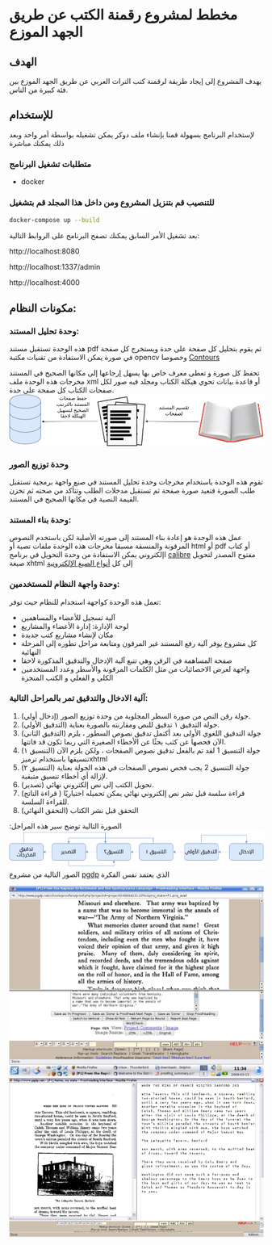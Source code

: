 # مخطط لمشروع رقمنة الكتب عن طريق الجهد الموزع
##  الهدف
يهدف المشروع إلى إيجاد طريقة لرقمنة كتب التراث العربي عن طريق الجهد الموزع بين فئة كبيرة من الناس.


## للإستخدام
ﻹستخدام البرنامج بسهولة قمنا بإنشاء ملف دوكر يمكن تشغيله بواسطة أمر واحد وبعد ذلك يمكنك مباشرة
### متطلبات تشغيل البرنامج
* docker
### للتنصيب قم بتنزيل المشروع ومن داخل هذا المجلد قم بتشغيل
```bash
docker-compose up --build
```

بعد تشغيل اﻷمر السابق يمكنك تصفح البرنامج على الروابط التالية:

http://localhost:8080

http://localhost:1337/admin

http://localhost:4000

## مكونات النظام:

### وحدة تحليل المستند:
هذه الوحدة تستقبل مستند pdf ثم يقوم بتحليل كل صفحة على حدة ويستخرج كل صفحة في صورة يمكن الاستفادة من تقنيات مكتبة opencv وخصوصا [Contours](https://docs.opencv.org/master/d5/daa/tutorial_js_contours_begin.html)

تحفظ كل صورة و تعطى معرف خاص بها يسهل إرجاعها إلى مكانها الصحيح في المستند
مخرجات هذه الوحدة ملف xml أو قاعدة بيانات تحوي هيكلة الكتاب ومجلد فيه صور لكل صفحات الكتاب كل صفحة على حدة.
![تحليل المستند](assets/raqin-flow.png)


### وحدة توزيع الصور
تقوم هذه الوحدة باستخدام مخرجات وحدة تحليل المستند في صنع واجهة برمجية تستقبل طلب الصورة فتعيد صورة صفحة ثم تستقبل مدخلات الطلب وتتأكد من صحته ثم تخزن القيمة النصية في مكانها الصحيح في المستند.

### وحدة بناء المستند:
عمل هذه الوحدة هو إعادة بناء المستند إلى صورته الأصلية لكن باستخدم النصوص المرقونة والمنسقة مسبقا
مخرجات هذه الوحدة ملفات نصية أو html أو pdf أو كتاب اإلكتروني
يمكن الاستفادة من وحدة التحويل في برنامج [calibre](https://calibre-ebook.com) مفتوح المصدر لتحويل صيغة xhtml إلى كل [أنواع الصيغ الإلكترونية](https://manual.calibre-ebook.com/generated/en/ebook-convert.html)

### وحدة واجهة النظام للمستخدمين:
تعمل هذه الوحدة كواجهة استخدام للنظام حيث توفر:
- آلية تسجيل للأعضاء والمساهمين
- لوحة الإدارة: إدارة الأعضاء والمشاريع 
- مكان لإنشاء مشاريع كتب جديدة
- كل مشروع يوفر آلية رفع المستند غير المرقون ومتابعة مراحل تطوره إلى المرحلة النهائية
- صفحة المساهمة في الرقن وهي تتبع آلية الإدخال والتدقيق المذكورة لاحقا
- واجهة لعرض الاحصائيات من مثل الكلمات المرقونة والأسطر وعدد المستخدمين الكلي و الفعلي و الكتب المنجزة


### آلية الادخال والتدقيق تمر بالمراحل التالية:
1. (إدخال أولي) جولة رقن النص من صورة السطر المجلوبة من وحدة توزيع الصور.
2. (التدقيق الأولي) جولة التدقيق ١ تدقيق للنص ومقارنته بالصورة بعناية. 
3. (التدقيق الثاني) جولة التدقيق اللغوي الأولى بعد أكتمل تدقيق نصوص السطور ، يلزم الآن فحصها عن كثب بحثًا عن الأخطاء الصغيرة التي ربما تكون قد فاتتها.
4.  (التنسيق ١) جولة التنسيق 1 لقد تم بالفعل تدقيق نصوص الصفحات ، ولكن يلزم الآن تنسيقها باستخدام ترميزxhtml 
5. (التنسيق ٢) جولة التنسيق 2 يجب فحص نصوص الصفحات في هذه الجولة بعناية لإزالة أي أخطاء تنسيق متبقية.
6. (تصدير)  تحويل الكتب إلى نص إلكتروني نهائي. 
7. (قراءة الناتج ) قراءة سلسة قبل نشر نص إلكتروني نهائي يمكن تحميله اختياريًا للقراءة السلسة. 
8. (التحقق النهائي) التحقق قبل نشر الكتاب

الصورة التالية توضح سير هذه المراحل:
![مراحل النظام](assets/system-flowchart.png)
الصور التالية من مشروع [pgdp](https://www.pgdp.net) الذي يعتمد نفس الفكرة

![عملية التدقيق](assets/pgdp5.jpg)
![عملية التدقيق](assets/pgdp-screenshot.png)
